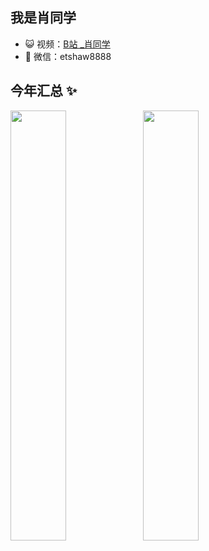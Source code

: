 ## 我是肖同学

- 😺 视频：<a href="https://space.bilibili.com/381243118" target="_blank">B站 _肖同学</a>
- 💬 微信：etshaw8888

## 今年汇总 ✨

<img width="42%" src="https://github-readme-stats.vercel.app/api?username=etShaw-zh&hide_title=true&hide_border=true&show_icons=true&include_all_commits=true&line_height=21&bg_color=0,EC6C6C,FFD479,FFFC79,73FA79&theme=graywhite&locale=cn" /><img width="42%" src="https://github-readme-stats.vercel.app/api/top-langs/?username=etShaw-zh&hide_title=true&hide_border=true&layout=compact&bg_color=0,73FA79,73FDFF,D783FF&theme=graywhite&locale=cn" />
